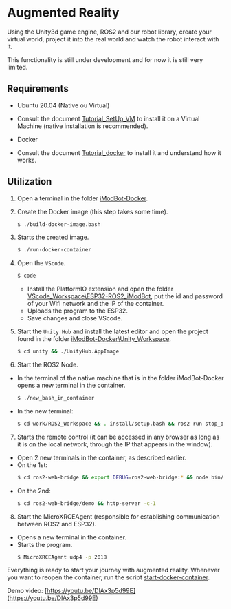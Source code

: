 # Augmented Reality

Using the Unity3d game engine, ROS2 and our robot library, create your virtual world, project it into the real world and watch the robot interact with it.

This functionality is still under development and for now it is still very limited.

## Requirements

 - Ubuntu 20.04 (Native ou Virtual)
 - Consult the document [Tutorial_SetUp_VM](https://github.com/Guilherme010101/iModBot2/blob/master/5_Augmented_Reality/Tutorial_SetUp_VM.pdf) to install it on a Virtual Machine (native installation is recommended).
 
 - Docker  
 - Consult the document [Tutorial_docker](https://github.com/Guilherme010101/iModBot2/blob/master/5_Augmented_Reality/Tutorial_docker.pdf) to install it and understand how it works.


## Utilization

1. Open a terminal in the folder [iModBot-Docker](https://github.com/Guilherme010101/iModBot2/tree/master/5_Augmented_Reality/iModBot-Docker).
   
2. Create the Docker image (this step takes some time).
    ```bash
    $ ./build-docker-image.bash
    ```
3. Starts the created image.
    ```bash
    $ ./run-docker-container
    ```
4.  Open the `VScode`.
    ```bash
    $ code
    ```
	  -  Install the PlatformIO extension and open the folder [VScode_Workspace\ESP32-ROS2_iModBot](https://github.com/Guilherme010101/iModBot2/tree/master/5_Augmented_Reality/iModBot-Docker/VScode_Workspace/ESP32-ROS2_iModBot), put the id and password of your Wifi network and the IP of the container.
	  - Uploads the program to the ESP32.
	  - Save changes and close VScode.
    
5. Start the `Unity Hub` and install the latest editor and open the project found in the folder [iModBot-Docker\Unity_Workspace](https://github.com/Guilherme010101/iModBot2/tree/master/5_Augmented_Reality/iModBot-Docker/Unity_Workspace/iModBot-UnityRos2).
    ```bash
    $ cd unity && ./UnityHub.AppImage
    ```
6.  Start the ROS2 Node.
 - In the terminal of the native machine that is in the folder iModBot-Docker opens a new terminal in the container.
    ```bash
    $ ./new_bash_in_container
    ```
 - In the new terminal:
    ```bash
    $ cd work/ROS2_Workspace && . install/setup.bash && ros2 run stop_oncollision oncollision
    ```
7. Starts the remote control (it can be accessed in any browser as long as it is on the local network, through the IP that appears in the window).
- Open 2 new terminals in the container, as described earlier.
- On the 1st:
    ```bash
    $ cd ros2-web-bridge && export DEBUG=ros2-web-bridge:* && node bin/rosbridge.js
    ```
- On the 2nd:
    ```bash
    $ cd ros2-web-bridge/demo && http-server -c-1
    ```
 
8. Start the MicroXRCEAgent (responsible for establishing communication between ROS2 and ESP32).
- Opens a new terminal in the container.
- Starts the program.
    ```bash
    $ MicroXRCEAgent udp4 -p 2018
    ```
Everything is ready to start your journey with augmented reality.
Whenever you want to reopen the container, run the script [start-docker-container](https://github.com/Guilherme010101/iModBot2/blob/master/5_Augmented_Reality/iModBot-Docker/start-docker-container.bash).

Demo video: [https://youtu.be/DlAx3p5d99E](https://youtu.be/DlAx3p5d99E)

